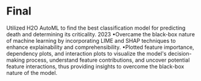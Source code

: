# Final
Utilized H2O AutoML to find the best classification model for predicting death
and determining its criticality.
2023
•Overcame the black-box nature of machine learning by incorporating LIME and
SHAP techniques to enhance explainability and comprehensibility.
•Plotted feature importance, dependency plots, and interaction plots to visualize
the model's decision-making process, understand feature contributions, and
uncover potential feature interactions, thus providing insights to overcome the
black-box nature of the model.
